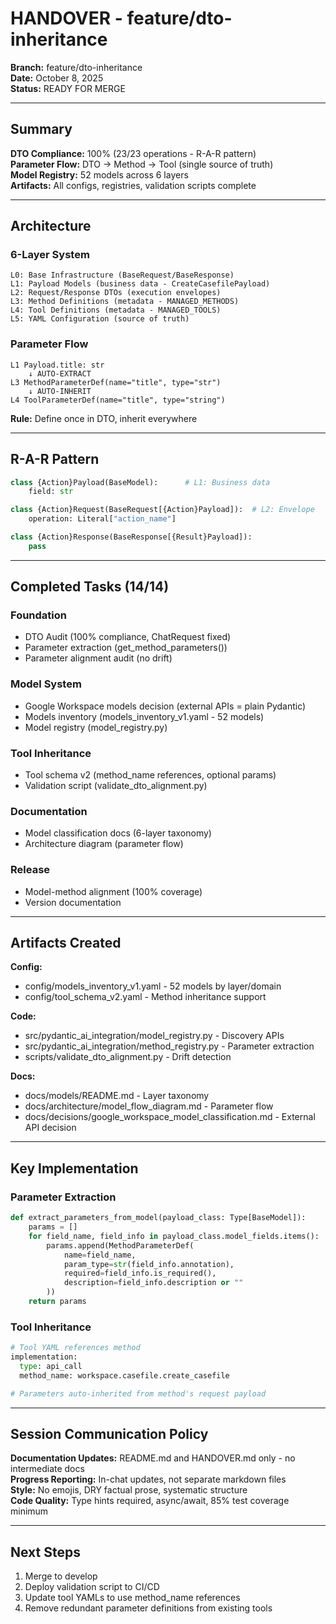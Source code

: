 # HANDOVER - feature/dto-inheritance

**Branch:** feature/dto-inheritance  
**Date:** October 8, 2025  
**Status:** READY FOR MERGE

---

## Summary

**DTO Compliance:** 100% (23/23 operations - R-A-R pattern)  
**Parameter Flow:** DTO → Method → Tool (single source of truth)  
**Model Registry:** 52 models across 6 layers  
**Artifacts:** All configs, registries, validation scripts complete

---

## Architecture

### 6-Layer System
```
L0: Base Infrastructure (BaseRequest/BaseResponse)
L1: Payload Models (business data - CreateCasefilePayload)
L2: Request/Response DTOs (execution envelopes)
L3: Method Definitions (metadata - MANAGED_METHODS)
L4: Tool Definitions (metadata - MANAGED_TOOLS)
L5: YAML Configuration (source of truth)
```

### Parameter Flow
```
L1 Payload.title: str
    ↓ AUTO-EXTRACT
L3 MethodParameterDef(name="title", type="str")
    ↓ AUTO-INHERIT
L4 ToolParameterDef(name="title", type="string")
```

**Rule:** Define once in DTO, inherit everywhere

---

## R-A-R Pattern

```python
class {Action}Payload(BaseModel):      # L1: Business data
    field: str

class {Action}Request(BaseRequest[{Action}Payload]):  # L2: Envelope
    operation: Literal["action_name"]

class {Action}Response(BaseResponse[{Result}Payload]):
    pass
```

---

## Completed Tasks (14/14)

### Foundation
- DTO Audit (100% compliance, ChatRequest fixed)
- Parameter extraction (get_method_parameters())
- Parameter alignment audit (no drift)

### Model System  
- Google Workspace models decision (external APIs = plain Pydantic)
- Models inventory (models_inventory_v1.yaml - 52 models)
- Model registry (model_registry.py)

### Tool Inheritance
- Tool schema v2 (method_name references, optional params)
- Validation script (validate_dto_alignment.py)

### Documentation
- Model classification docs (6-layer taxonomy)
- Architecture diagram (parameter flow)

### Release
- Model-method alignment (100% coverage)
- Version documentation

---

## Artifacts Created

**Config:**
- config/models_inventory_v1.yaml - 52 models by layer/domain
- config/tool_schema_v2.yaml - Method inheritance support

**Code:**
- src/pydantic_ai_integration/model_registry.py - Discovery APIs
- src/pydantic_ai_integration/method_registry.py - Parameter extraction
- scripts/validate_dto_alignment.py - Drift detection

**Docs:**
- docs/models/README.md - Layer taxonomy
- docs/architecture/model_flow_diagram.md - Parameter flow
- docs/decisions/google_workspace_model_classification.md - External API decision

---

## Key Implementation

### Parameter Extraction
```python
def extract_parameters_from_model(payload_class: Type[BaseModel]):
    params = []
    for field_name, field_info in payload_class.model_fields.items():
        params.append(MethodParameterDef(
            name=field_name,
            param_type=str(field_info.annotation),
            required=field_info.is_required(),
            description=field_info.description or ""
        ))
    return params
```

### Tool Inheritance
```python
# Tool YAML references method
implementation:
  type: api_call
  method_name: workspace.casefile.create_casefile

# Parameters auto-inherited from method's request payload
```

---

## Session Communication Policy

**Documentation Updates:** README.md and HANDOVER.md only - no intermediate docs  
**Progress Reporting:** In-chat updates, not separate markdown files  
**Style:** No emojis, DRY factual prose, systematic structure  
**Code Quality:** Type hints required, async/await, 85% test coverage minimum

---

## Next Steps

1. Merge to develop
2. Deploy validation script to CI/CD
3. Update tool YAMLs to use method_name references
4. Remove redundant parameter definitions from existing tools

